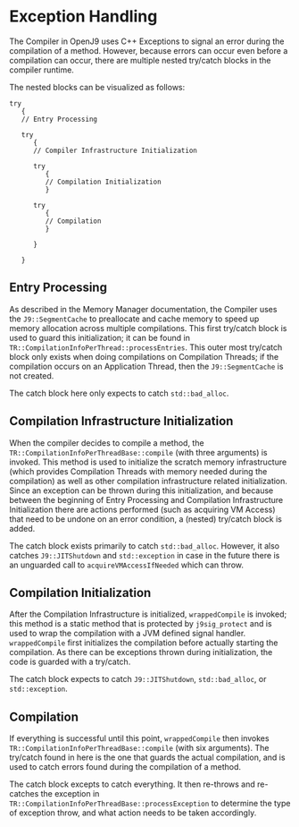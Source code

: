 <!--
Copyright IBM Corp. and others 2018

This program and the accompanying materials are made available under
the terms of the Eclipse Public License 2.0 which accompanies this
distribution and is available at https://www.eclipse.org/legal/epl-2.0/
or the Apache License, Version 2.0 which accompanies this distribution and
is available at https://www.apache.org/licenses/LICENSE-2.0.

This Source Code may also be made available under the following
Secondary Licenses when the conditions for such availability set
forth in the Eclipse Public License, v. 2.0 are satisfied: GNU
General Public License, version 2 with the GNU Classpath
Exception [1] and GNU General Public License, version 2 with the
OpenJDK Assembly Exception [2].

[1] https://www.gnu.org/software/classpath/license.html
[2] https://openjdk.org/legal/assembly-exception.html

SPDX-License-Identifier: EPL-2.0 OR Apache-2.0 OR GPL-2.0 WITH Classpath-exception-2.0 OR LicenseRef-GPL-2.0 WITH Assembly-exception
-->

# Exception Handling
The Compiler in OpenJ9 uses C++ Exceptions to signal an error during
the compilation of a method. However, because errors can occur even
before a compilation can occur, there are multiple nested try/catch
blocks in the compiler runtime.

The nested blocks can be visualized as follows:
```
try 
   {
   // Entry Processing

   try
      {
      // Compiler Infrastructure Initialization      

      try
         {
         // Compilation Initialization
         }

      try
         {
         // Compilation
         }

      }

   }
```

## Entry Processing
As described in the Memory Manager documentation, the Compiler uses the 
`J9::SegmentCache` to preallocate and cache memory to speed up memory 
allocation across multiple compilations. This first try/catch block is used 
to guard this initialization; it can be found in 
`TR::CompilationInfoPerThread::processEntries`. This outer most try/catch
block only exists when doing compilations on Compilation Threads; if the
compilation occurs on an Application Thread, then the `J9::SegmentCache` is 
not created.

The catch block here only expects to catch `std::bad_alloc`.

## Compilation Infrastructure Initialization
When the compiler decides to compile a method, the
`TR::CompilationInfoPerThreadBase::compile` (with three arguments) is invoked.
This method is used to initialize the scratch memory infrastructure (which
provides Compilation Threads with memory needed during the compilation) as 
well as other compilation infrastructure related initialization. Since an
exception can be thrown during this initialization, and because between the
beginning of Entry Processing and Compilation Infrastructure Initialization
there are actions performed (such as acquiring VM Access) that need to be 
undone on an error condition, a (nested) try/catch block is added.

The catch block exists primarily to catch `std::bad_alloc`. However, it also
catches `J9::JITShutdown` and `std::exception` in case in the future there is
an unguarded call to `acquireVMAccessIfNeeded` which can throw.

## Compilation Initialization
After the Compilation Infrastructure is initialized, `wrappedCompile` is
invoked; this method is a static method that is protected by `j9sig_protect`
and is used to wrap the compilation with a JVM defined signal handler.
`wrappedCompile` first initializes the compilation before actually starting
the compilation. As there can be exceptions thrown during initialization,
the code is guarded with a try/catch.

The catch block expects to catch `J9::JITShutdown`, `std::bad_alloc`, or
`std::exception`.

## Compilation
If everything is successful until this point, `wrappedCompile` then invokes
`TR::CompilationInfoPerThreadBase::compile` (with six arguments). The 
try/catch found in here is the one that guards the actual compilation, and
is used to catch errors found during the compilation of a method.

The catch block excepts to catch everything. It then re-throws and re-catches
the exception in `TR::CompilationInfoPerThreadBase::processException` to 
determine the type of exception throw, and what action needs to be taken
accordingly.

